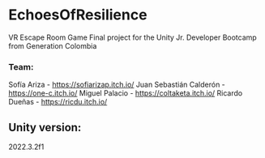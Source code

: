 # EchoesOfResilience

VR Escape Room Game
Final project for the Unity Jr. Developer Bootcamp from Generation Colombia

### Team:
Sofía Ariza - https://sofiarizap.itch.io/
Juan Sebastián Calderón - https://one-c.itch.io/
Miguel Palacio - https://coltaketa.itch.io/
Ricardo Dueñas - https://ricdu.itch.io/

## Unity version:
2022.3.2f1
